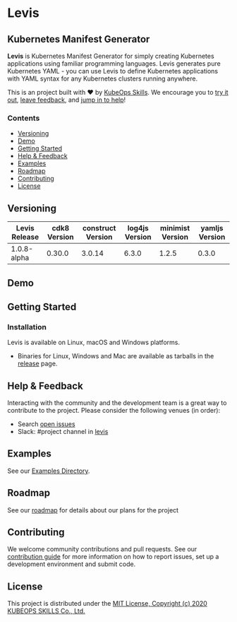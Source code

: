 # Levis
## Kubernetes Manifest Generator

**Levis** is Kubernetes Manifest Generator for simply creating Kubernetes applications using familiar programming languages. Levis generates pure Kubernetes YAML - you can use Levis to define Kubernetes applications with YAML syntax for any Kubernetes clusters running anywhere.

This is an project built with ❤️ by [KubeOps Skills](https://www.kubeops.guru). We encourage you to [try it out](#getting-started), [leave feedback](#help--feedback), and [jump in to help](#contributing)!

### Contents
- [Versioning](#versioning)
- [Demo](#demo)
- [Getting Started](#getting-started)
- [Help & Feedback](#help--feedback)
- [Examples](#examples)
- [Roadmap](#roadmap)
- [Contributing](#contributing)
- [License](#license)

## Versioning
| Levis Release |cdk8 Version | construct Version | log4js Version | minimist Version | yamljs Version |
|----------------|------------ |---------------------|----------------------|------------------|------------------|
| 1.0.8-alpha | 0.30.0 | 3.0.14 | 6.3.0 | 1.2.5 | 0.3.0 |

## Demo


## Getting Started
### Installation
Levis is available on Linux, macOS and Windows platforms.
- Binaries for Linux, Windows and Mac are available as tarballs in the [release](https://github.com/kubeopsskills/levis/releases) page.

## Help & Feedback
Interacting with the community and the development team is a great way to
contribute to the project. Please consider the following venues (in order):

* Search [open issues](https://github.com/kubeopsskills/levis/issues)
* Slack: #project channel in [levis](https://levis-k8s.slack.com)

## Examples

See our [Examples Directory](./examples/README.md).

## Roadmap

See our [roadmap](https://github.com/kubeopsskills/levis/projects/1) for details about our plans for the project

## Contributing

We welcome community contributions and pull requests. See our [contribution
guide](./CONTRIBUTING.md) for more information on how to report issues, set up a
development environment and submit code.

## License

This project is distributed under the [MIT License, Copyright (c) 2020 KUBEOPS SKILLS Co., Ltd.](./LICENSE)